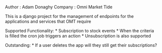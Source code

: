 Author : Adam Donaghy
Company : Omni Market Tide

This is a django project for the management of endpoints for the applications and services that OMT require

Supported Functionality:
	* Subscription to stock events
		* When the criteria is filled the cron job triggers an action
		* Unsubscription is also supported

Outstanding:
	* If a user deletes the app will they still get their subscriptions?
	
